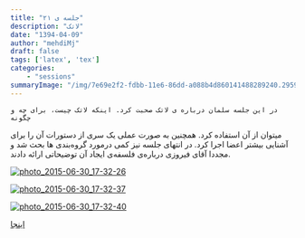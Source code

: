 ```yaml
---
title: "جلسه ی ۲۱"
description: "لاتک"
date: "1394-04-09"
author: "mehdiMj"
draft: false
tags: ['latex', 'tex']
categories:
    - "sessions"
summaryImage: "/img/7e69e2f2-fdbb-11e6-86dd-a088b4d860141488289240.295956.jpg"
---
```

    در این جلسه سلمان درباره ی لاتک صحبت کرد. اینکه لاتک چیست، برای چه و چگونه
میتوان از آن استفاده کرد. همچنین به صورت عملی یک سری از دستورات آن را برای
آشنایی بیشتر اعضا اجرا کرد. در انتهای جلسه نیز کمی درمورد گروه‌بندی ها بحث شد
و مجددا آقای فیروزی درباره‌ی فلسفه‌ی ایجاد آن توضیحاتی ارائه دادند.

[![photo_2015-06-30_17-32-26](../../img/7e69e2f2-fdbb-11e6-86dd-a088b4d860141488289240.295956.jpg)](img/7e69e2f2-fdbb-11e6-86dd-a088b4d860141488289240.295956.jpg)

[![photo_2015-06-30_17-32-37](../../img/7e69e77a-fdbb-11e6-86dd-a088b4d860141488289240.296068.jpg)](img/7e69e77a-fdbb-11e6-86dd-a088b4d860141488289240.296068.jpg)

[![photo_2015-06-30_17-32-40](../../img/7e69ea86-fdbb-11e6-86dd-a088b4d860141488289240.296129.jpg)](img/7e69ea86-fdbb-11e6-86dd-a088b4d860141488289240.296129.jpg)

[اینجا](https://framagit.org/shirazlug/resources/tree/master/presentations/session_172)
